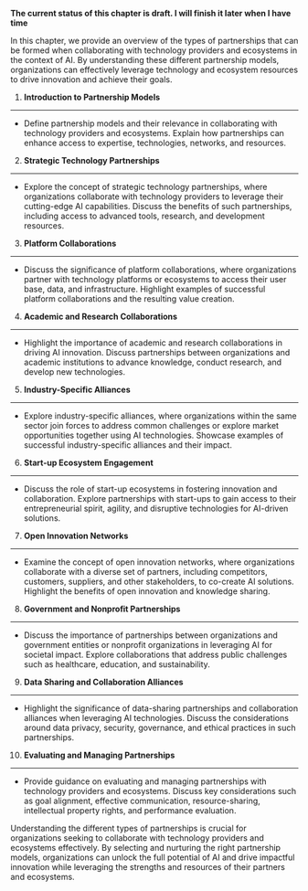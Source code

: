 **The current status of this chapter is draft. I will finish it later when I have time**

In this chapter, we provide an overview of the types of partnerships that can be formed when collaborating with technology providers and ecosystems in the context of AI. By understanding these different partnership models, organizations can effectively leverage technology and ecosystem resources to drive innovation and achieve their goals.

1. **Introduction to Partnership Models**
-----------------------------------------

* Define partnership models and their relevance in collaborating with technology providers and ecosystems. Explain how partnerships can enhance access to expertise, technologies, networks, and resources.

2. **Strategic Technology Partnerships**
----------------------------------------

* Explore the concept of strategic technology partnerships, where organizations collaborate with technology providers to leverage their cutting-edge AI capabilities. Discuss the benefits of such partnerships, including access to advanced tools, research, and development resources.

3. **Platform Collaborations**
------------------------------

* Discuss the significance of platform collaborations, where organizations partner with technology platforms or ecosystems to access their user base, data, and infrastructure. Highlight examples of successful platform collaborations and the resulting value creation.

4. **Academic and Research Collaborations**
-------------------------------------------

* Highlight the importance of academic and research collaborations in driving AI innovation. Discuss partnerships between organizations and academic institutions to advance knowledge, conduct research, and develop new technologies.

5. **Industry-Specific Alliances**
----------------------------------

* Explore industry-specific alliances, where organizations within the same sector join forces to address common challenges or explore market opportunities together using AI technologies. Showcase examples of successful industry-specific alliances and their impact.

6. **Start-up Ecosystem Engagement**
------------------------------------

* Discuss the role of start-up ecosystems in fostering innovation and collaboration. Explore partnerships with start-ups to gain access to their entrepreneurial spirit, agility, and disruptive technologies for AI-driven solutions.

7. **Open Innovation Networks**
-------------------------------

* Examine the concept of open innovation networks, where organizations collaborate with a diverse set of partners, including competitors, customers, suppliers, and other stakeholders, to co-create AI solutions. Highlight the benefits of open innovation and knowledge sharing.

8. **Government and Nonprofit Partnerships**
--------------------------------------------

* Discuss the importance of partnerships between organizations and government entities or nonprofit organizations in leveraging AI for societal impact. Explore collaborations that address public challenges such as healthcare, education, and sustainability.

9. **Data Sharing and Collaboration Alliances**
-----------------------------------------------

* Highlight the significance of data-sharing partnerships and collaboration alliances when leveraging AI technologies. Discuss the considerations around data privacy, security, governance, and ethical practices in such partnerships.

10. **Evaluating and Managing Partnerships**
--------------------------------------------

* Provide guidance on evaluating and managing partnerships with technology providers and ecosystems. Discuss key considerations such as goal alignment, effective communication, resource-sharing, intellectual property rights, and performance evaluation.

Understanding the different types of partnerships is crucial for organizations seeking to collaborate with technology providers and ecosystems effectively. By selecting and nurturing the right partnership models, organizations can unlock the full potential of AI and drive impactful innovation while leveraging the strengths and resources of their partners and ecosystems.

